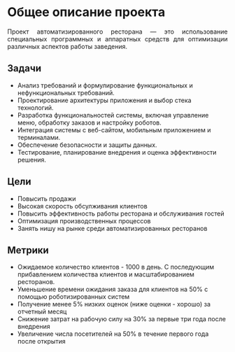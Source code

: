 # Общее описание проекта
<div style="text-align: justify;">
Проект автоматизированного ресторана — это использование специальных программных и аппаратных средств для оптимизации различных аспектов работы заведения. 
</div>

## Задачи

- Анализ требований и формулирование функциональных и нефункциональных требований.
- Проектирование архитектуры приложения и выбор стека технологий.
- Разработка функциональностей системы, включая управление меню, обработку заказов и настройку роботов.
- Интеграция системы с веб-сайтом, мобильным приложением и терминалами.
- Обеспечение безопасности и защиты данных.
- Тестирование, планирование внедрения и оценка эффективности решения.

## Цели

- Повысить продажи
- Высокая скорость обсулживания клиентов
- Повысить эффективность работы ресторана и обслуживания гостей
- Оптимизация производственных процессов
- Занять нишу на рынке среди автоматизированных ресторанов


## Метрики

- Ожидаемое количество клиентов - 1000 в день. С последующим прибавлением количества клиентов и  масштабированием ресторанов.
- Уменьшение времени ожидания заказа для клиентов на 50% с помощью роботизированных систем
- Получение менее 5% низких оценок (ниже оценки - хорошо) за отчетный месяц
- Снижение затрат на рабочую силу на 30% за первые три года после внедрения
- Увеличение числа посетителей на 50% в течение первого года после открытия

</div>

